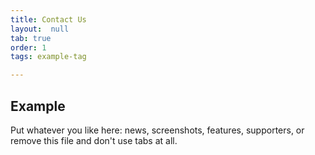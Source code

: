 ```yaml
---
title: Contact Us
layout:  null
tab: true
order: 1
tags: example-tag

---
```


## Example

Put whatever you like here: news, screenshots, features, supporters, or remove this file and don't use tabs at all.
